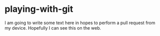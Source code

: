# playing-with-git

I am going to write some text here in hopes to perform a pull request
from my device. Hopefully I can see this on the web.
